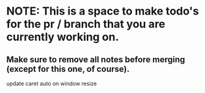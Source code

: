 # NOTE: This is a space to make todo's for the pr / branch that you are currently working on. 
Make sure to remove all notes before merging (except for this one, of course).
----------------------------------------------------------------------------------------------------
update caret auto on window resize
